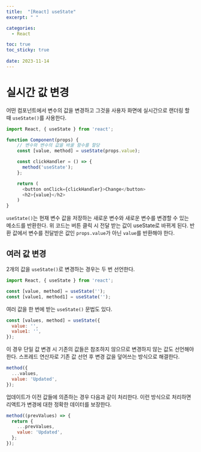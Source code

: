 ```yaml
---
title:  "[React] useState"
excerpt: " "

categories:
  - React

toc: true
toc_sticky: true
 
date: 2023-11-14
---
```


# 실시간 값 변경

어떤 컴포넌트에서 변수의 값을 변경하고 그것을 사용자 화면에 실시간으로 랜더링 할 때 `useState()`를 사용한다.

```js
import React, { useState } from 'react';

function Component(props) {
    // 변수와 변수의 값을 바꿀 함수를 할당
    const [value, method] = useState(props.value);

    const clickHandler = () => {
      method('useState');
    };

    return (
      <button onClick={clickHandler}>Change</button>
      <h2>{value}</h2>
    )
}
```

`useState()`는 현재 변수 값을 저장하는 새로운 변수와 새로운 변수를 변경할 수 있는 메소드를 반환한다. 위 코드는 버튼 클릭 시 전달 받는 값이 useState로 바뀌게 된다. 반환 값에서 변수를 전달받은 값인 `props.value`가 아닌 `value`를 반환해야 한다.

## 여러 값 변경

2개의 값을 `useState()`로 변경하는 경우는 두 번 선언한다.

```js
import React, { useState } from 'react';

const [value, method] = useState('');
const [value1, method1] = useState('');
```

여러 값을 한 번에 받는 `useState()` 문법도 있다.

```js
const [values, method] = useState({
  value: '',
  value1: '',
});
```

이 경우 단일 값 변경 시 기존의 값들은 참조하지 않으므로 변경하지 않는 값도 선언해야 한다. 스프레드 연산자로 기존 값 선언 후 변경 값을 덮어쓰는 방식으로 해결한다.

```js
method({
  ...values,
  value: 'Updated',
});
```

업데이트가 이전 값들에 의존하는 경우 다음과 같이 처리한다. 이런 방식으로 처리하면 리액트가 변경에 대한 정확한 데이터를 보장한다.

```js
method((prevValues) => {
  return {
    ...prevValues,
    value: 'Updated',
  };
});
```